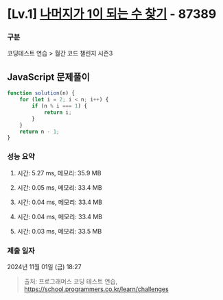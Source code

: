 # [Lv.1] [나머지가 1이 되는 수 찾기](https://school.programmers.co.kr/learn/courses/30/lessons/87389?language=javascript) - 87389 

### 구분

코딩테스트 연습 > 월간 코드 챌린지 시즌3

## JavaScript 문제풀이

```js
function solution(n) {
    for (let i = 2; i < n; i++) {
        if (n % i === 1) {
            return i;
        }
    }
    return n - 1;
}
```

### 성능 요약

1. 시간: 5.27 ms, 메모리: 35.9 MB

2. 시간: 0.05 ms, 메모리: 33.4 MB
3. 시간: 0.04 ms, 메모리: 33.4 MB
4. 시간: 0.04 ms, 메모리: 33.4 MB
5. 시간: 0.03 ms, 메모리: 33.5 MB

### 제출 일자

2024년 11월 01일 (금) 18:27

> 출처: 프로그래머스 코딩 테스트 연습, https://school.programmers.co.kr/learn/challenges